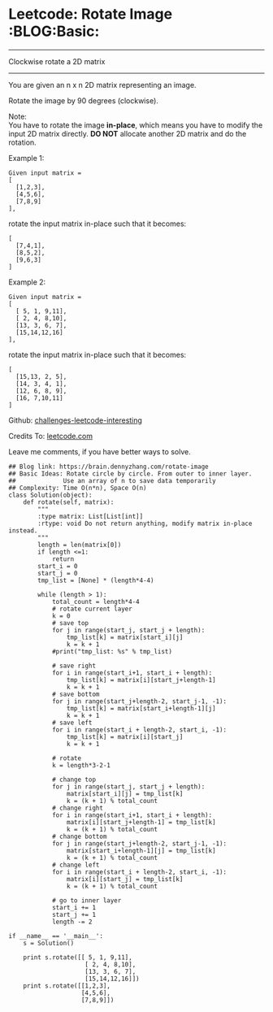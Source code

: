 # Leetcode: Rotate Image     :BLOG:Basic:


---

Clockwise rotate a 2D matrix  

---

You are given an n x n 2D matrix representing an image.  

Rotate the image by 90 degrees (clockwise).  

Note:  
You have to rotate the image **in-place**, which means you have to modify the input 2D matrix directly. **DO NOT** allocate another 2D matrix and do the rotation.  

Example 1:  

    Given input matrix = 
    [
      [1,2,3],
      [4,5,6],
      [7,8,9]
    ],

rotate the input matrix in-place such that it becomes:  

    [
      [7,4,1],
      [8,5,2],
      [9,6,3]
    ]

Example 2:  

    Given input matrix =
    [
      [ 5, 1, 9,11],
      [ 2, 4, 8,10],
      [13, 3, 6, 7],
      [15,14,12,16]
    ],

rotate the input matrix in-place such that it becomes:  

    [
      [15,13, 2, 5],
      [14, 3, 4, 1],
      [12, 6, 8, 9],
      [16, 7,10,11]
    ]

Github: [challenges-leetcode-interesting](https://github.com/DennyZhang/challenges-leetcode-interesting/tree/master/rotate-image)  

Credits To: [leetcode.com](https://leetcode.com/problems/rotate-image/description/)  

Leave me comments, if you have better ways to solve.  

    ## Blog link: https://brain.dennyzhang.com/rotate-image
    ## Basic Ideas: Rotate circle by circle. From outer to inner layer.
    ##             Use an array of n to save data temporarily
    ## Complexity: Time O(n*n), Space O(n)
    class Solution(object):
        def rotate(self, matrix):
            """
            :type matrix: List[List[int]]
            :rtype: void Do not return anything, modify matrix in-place instead.
            """
            length = len(matrix[0])
            if length <=1:
                return
            start_i = 0
            start_j = 0
            tmp_list = [None] * (length*4-4)
    
            while (length > 1):
                total_count = length*4-4
                # rotate current layer
                k = 0
                # save top
                for j in range(start_j, start_j + length):
                    tmp_list[k] = matrix[start_i][j]
                    k = k + 1
                #print("tmp_list: %s" % tmp_list)
    
                # save right
                for i in range(start_i+1, start_i + length):
                    tmp_list[k] = matrix[i][start_j+length-1]
                    k = k + 1
                # save bottom
                for j in range(start_j+length-2, start_j-1, -1):
                    tmp_list[k] = matrix[start_i+length-1][j]
                    k = k + 1
                # save left
                for i in range(start_i + length-2, start_i, -1):
                    tmp_list[k] = matrix[i][start_j]
                    k = k + 1
    
                # rotate
                k = length*3-2-1
    
                # change top
                for j in range(start_j, start_j + length):
                    matrix[start_i][j] = tmp_list[k]
                    k = (k + 1) % total_count
                # change right
                for i in range(start_i+1, start_i + length):
                    matrix[i][start_j+length-1] = tmp_list[k]
                    k = (k + 1) % total_count
                # change bottom
                for j in range(start_j+length-2, start_j-1, -1):
                    matrix[start_i+length-1][j] = tmp_list[k]
                    k = (k + 1) % total_count
                # change left
                for i in range(start_i + length-2, start_i, -1):
                    matrix[i][start_j] = tmp_list[k]
                    k = (k + 1) % total_count
    
                # go to inner layer
                start_i += 1
                start_j += 1
                length -= 2
    
    if __name__ == '__main__':
        s = Solution()
    
        print s.rotate([[ 5, 1, 9,11],
                         [ 2, 4, 8,10],
                         [13, 3, 6, 7],
                         [15,14,12,16]])
        print s.rotate([[1,2,3],
                        [4,5,6],
                        [7,8,9]])